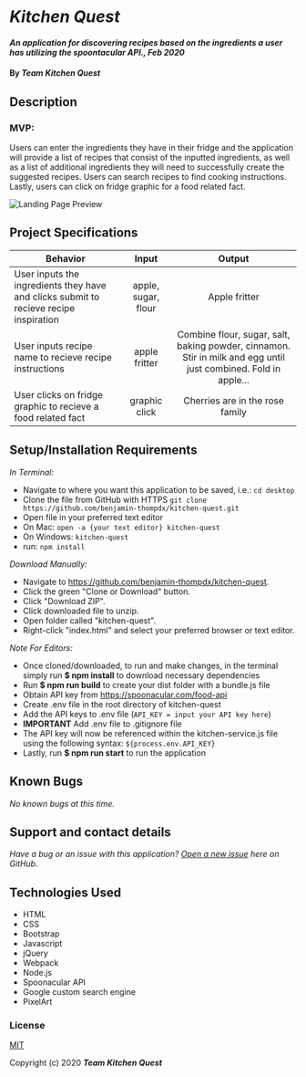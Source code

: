 # _Kitchen Quest_

#### _An application for discovering recipes based on the ingredients a user has utilizing the spoontacular API., Feb 2020_

#### By _**Team Kitchen Quest**_

## Description
 ###  MVP:
Users can enter the ingredients they have in their fridge and the application will provide a list of recipes that consist of the inputted ingredients, as well as a list of additional ingredients they will need to successfully create the suggested recipes. Users can search recipes to find cooking instructions. Lastly, users can click on fridge graphic for a food related fact.


![Landing Page Preview](https://art.pixilart.com/5f4eee38f785edc.gif)

## Project Specifications

| Behavior | Input | Output |
|---|:---:|:---:|
|User inputs the ingredients they have and clicks submit to recieve recipe inspiration|apple, sugar, flour|Apple fritter|
|User inputs recipe name to recieve recipe instructions|apple fritter|Combine flour, sugar, salt, baking powder, cinnamon. Stir in milk and egg until just combined. Fold in apple...|
|User clicks on fridge graphic to recieve a food related fact|graphic click|Cherries are in the rose family|

## Setup/Installation Requirements

_In Terminal:_

* Navigate to where you want this application to be saved, i.e.:
```cd desktop```
* Clone the file from GitHub with HTTPS
```git clone https://github.com/benjamin-thompdx/kitchen-quest.git```
* Open file in your preferred text editor
* On Mac: ```open -a {your text editor} kitchen-quest```
* On Windows: ```kitchen-quest```
* run:  ```npm install```

_Download Manually:_

* Navigate to https://github.com/benjamin-thompdx/kitchen-quest.
* Click the green "Clone or Download" button.
* Click "Download ZIP".
* Click downloaded file to unzip.
* Open folder called "kitchen-quest".
* Right-click "index.html" and select your preferred browser or text editor.

_Note For Editors:_ 
* Once cloned/downloaded, to run and make changes, in the terminal simply run **$ npm install** to download necessary dependencies
* Run **$ npm run build** to create your dist folder with a bundle.js file
* Obtain API key from https://spoonacular.com/food-api
* Create .env file in the root directory of kitchen-quest
* Add the API keys to .env file (```API_KEY = input your API key here```)
* **IMPORTANT** Add .env file to .gitignore file 
* The API key will now be referenced within the kitchen-service.js file using the following syntax: ```${process.env.API_KEY}```
* Lastly, run **$ npm run start** to run the application

## Known Bugs

_No known bugs at this time._

## Support and contact details

_Have a bug or an issue with this application? [Open a new issue](https://github.com/benjamin-thompdx/kitchen-quest/issues) here on GitHub._

## Technologies Used

* HTML
* CSS
* Bootstrap
* Javascript
* jQuery
* Webpack
* Node.js
* Spoonacular API
* Google custom search engine
* PixelArt

### License

[MIT](https://choosealicense.com/licenses/mit/)

Copyright (c) 2020 **_Team Kitchen Quest_**